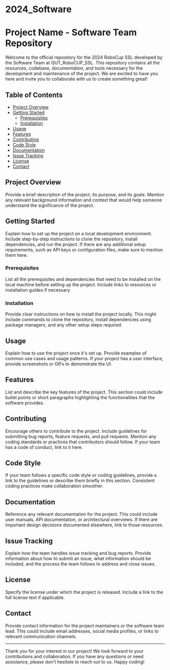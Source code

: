 # 2024_Software
# Project Name - Software Team Repository

Welcome to the official repository for the 2024 RoboCup SSL developed by the Software Team at QUT_RoboCUP_SSL. This repository contains all the resources, codebase, documentation, and tools necessary for the development and maintenance of the project. We are excited to have you here and invite you to collaborate with us to create something great!

## Table of Contents

- [Project Overview](#project-overview)
- [Getting Started](#getting-started)
  - [Prerequisites](#prerequisites)
  - [Installation](#installation)
- [Usage](#usage)
- [Features](#features)
- [Contributing](#contributing)
- [Code Style](#code-style)
- [Documentation](#documentation)
- [Issue Tracking](#issue-tracking)
- [License](#license)
- [Contact](#contact)

## Project Overview

Provide a brief description of the project, its purpose, and its goals. Mention any relevant background information and context that would help someone understand the significance of the project.

## Getting Started

Explain how to set up the project on a local development environment. Include step-by-step instructions to clone the repository, install dependencies, and run the project. If there are any additional setup requirements, such as API keys or configuration files, make sure to mention them here.

### Prerequisites

List all the prerequisites and dependencies that need to be installed on the local machine before setting up the project. Include links to resources or installation guides if necessary.

### Installation

Provide clear instructions on how to install the project locally. This might include commands to clone the repository, install dependencies using package managers, and any other setup steps required.

## Usage

Explain how to use the project once it's set up. Provide examples of common use cases and usage patterns. If your project has a user interface, provide screenshots or GIFs to demonstrate the UI.

## Features

List and describe the key features of the project. This section could include bullet points or short paragraphs highlighting the functionalities that the software provides.

## Contributing

Encourage others to contribute to the project. Include guidelines for submitting bug reports, feature requests, and pull requests. Mention any coding standards or practices that contributors should follow. If your team has a code of conduct, link to it here.

## Code Style

If your team follows a specific code style or coding guidelines, provide a link to the guidelines or describe them briefly in this section. Consistent coding practices make collaboration smoother.

## Documentation

Reference any relevant documentation for the project. This could include user manuals, API documentation, or architectural overviews. If there are important design decisions documented elsewhere, link to those resources.

## Issue Tracking

Explain how the team handles issue tracking and bug reports. Provide information about how to submit an issue, what information should be included, and the process the team follows to address and close issues.

## License

Specify the license under which the project is released. Include a link to the full license text if applicable.

## Contact

Provide contact information for the project maintainers or the software team lead. This could include email addresses, social media profiles, or links to relevant communication channels.

---

Thank you for your interest in our project! We look forward to your contributions and collaboration. If you have any questions or need assistance, please don't hesitate to reach out to us. Happy coding!
